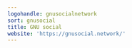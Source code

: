 ```yaml
---
logohandle: gnusocialnetwork
sort: gnusocial
title: GNU social
website: 'https://gnusocial.network/'
---
```

